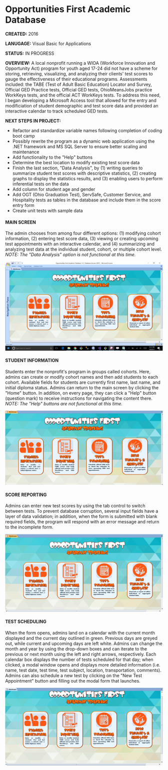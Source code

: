 # Opportunities First Academic Database

**CREATED:** 2016

**LANUGAGE:** Visual Basic for Applications

**STATUS:** IN PROGRESS

**OVERVIEW:** A local nonprofit running a WIOA (Workforce Innovation and Opportunity Act) program for youth aged 17-24 did not have a scheme for storing, retrieving, visualizing, and analyzing their clients' test scores to gauge the effectiveness of their educational programs.  Assessments included: the TABE (Test of Adult Basic Education) Locator and Survey, Official GED Practice tests, Official GED tests, OhioMeansJobs practice WorkKeys tests, and the official ACT WorkKeys tests. To address this need, I began developing a Microsoft Access tool that allowed for the entry and modificiation of student demographic and test score data and provided an interactive calendar to track scheduled GED tests.

**NEXT STEPS IN PROJECT:**
* Refactor and standardize variable names following completion of coding boot camp
* Possibly rewrite the program as a dynamic web application using the .NET framework and MS SQL Server to ensure better scaling and maintenance
* Add functionality to the "Help" buttons
* Determine the best location to modify existing test score data
* Finish the last section, "Data Analysis", by (1) writing queries to summarize student test scores with descriptive statistics, (2) creating graphs to display the statistics results, and (3) enabling users to perform inferential tests on the data
* Add column for student age and gender
* Add OGT (Ohio Graduation Test), ServSafe, Customer Service, and Hospitality tests as tables in the database and include them in the score entry form
* Create unit tests with sample data

#### MAIN SCREEN
The admin chooses from among four different options: (1) modifying cohort information, (2) entering test score data, (3) viewing or creating upcoming test appointments with an interactive calendar, and (4) summarizing and analyzing test data at the individual student, cohort, or multiple cohort level. *NOTE: The "Data Analysis" option is not functional at this time.*

![alt text](https://github.com/LaunaG/OpportunitiesFirstAcademicDB/blob/master/homePage.png "Home Page")

#### STUDENT INFORMATION
Students enter the nonprofit's program in groups called cohorts.  Here, admins can create or modify cohort names and then add students to each cohort.  Available fields for students are currently first name, last name, and initial diploma status. Admins can return to the main screen by clicking the "Home" button.  In addition, on every page, they can click a "Help" button (question mark) to receive instructions for navigating the content there. *NOTE: The "Help" buttons are not functional at this time.*

![alt text](https://github.com/LaunaG/OpportunitiesFirstAcademicDB/blob/master/Cohorts.gif "Edit Cohorts gif")

#### SCORE REPORTING
Admins can enter new test scores by using the tab control to switch between tests. To prevent database corruption, several input fields have a layer of data validation; in addition, when the form is submitted with blank required fields, the program will respond with an error message and return to the incomplete form.

![alt text](https://github.com/LaunaG/OpportunitiesFirstAcademicDB/blob/master/ScoreEntryLowerFrame.gif)

#### TEST SCHEDULING
When the form opens, admins land on a calendar with the current month displayed and the current day outlined in green.  Previous days are greyed out, while current and upcoming days are left white.  Admins can change the month and year by using the drop-down boxes and can iterate to the previous or next month using the left and right arrows, respectively.  Each calendar box displays the number of tests scheduled for that day; when clicked, a modal window opens and displays more detailed information (i.e. name, test date, test time, test subject, location, transportation, comments). Admins can also schedule a new test by clicking on the "New Test Appointment" button and filling out the modal form that launches.

![alt text](https://github.com/LaunaG/OpportunitiesFirstAcademicDB/blob/master/CalendarLowerFrame.gif "Calendar gif")

